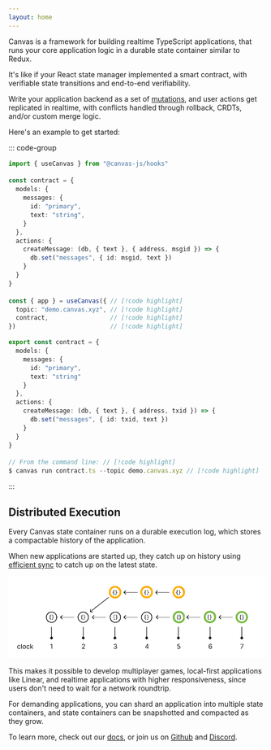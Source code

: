 ```yaml
---
layout: home
---
```


<HeroRow text="Realtime multiplayer TypeScript applications" :image="{ light: '/graphic_jellyfish_dark.png', dark: '/graphic_jellyfish.png' }">
  <HeroAction theme="brand big" text="Guide" href="/1-introduction" />
  <HeroAction theme="brand big" text="Blog" href="/blog" />
  <HeroAction theme="alt big" text="API Docs" href="/readme-core" />
</HeroRow>

Canvas is a framework for building realtime TypeScript applications,
that runs your core application logic in a durable state container
similar to Redux.

It's like if your React state manager implemented a smart contract,
with verifiable state transitions and end-to-end verifiability.

Write your application backend as a set of [mutations](#),
and user actions get replicated in realtime, with conflicts
handled through rollback, CRDTs, and/or custom merge logic.

Here's an example to get started:

::: code-group

```ts [React App]
import { useCanvas } from "@canvas-js/hooks"

const contract = {
  models: {
    messages: {
      id: "primary",
      text: "string",
    }
  },
  actions: {
    createMessage: (db, { text }, { address, msgid }) => {
      db.set("messages", { id: msgid, text })
    }
  }
}

const { app } = useCanvas({ // [!code highlight]
  topic: "demo.canvas.xyz", // [!code highlight]
  contract,                 // [!code highlight]
})                          // [!code highlight]
```

```ts [Node.js App]
export const contract = {
  models: {
    messages: {
      id: "primary",
      text: "string"
    }
  },
  actions: {
    createMessage: (db, { text }, { address, txid }) => {
      db.set("messages", { id: txid, text })
    }
  }
}

// From the command line: // [!code highlight]
$ canvas run contract.ts --topic demo.canvas.xyz // [!code highlight]
```

:::

<CodeGroupOpener />

## Distributed Execution

Every Canvas state container runs on a durable execution log, which stores
a compactable history of the application.

When new applications are started up, they catch up on history using
[efficient sync](https://docs.canvas.xyz/blog/2023-05-04-merklizing-the-key-value-store.html)
to catch up on the latest state.

![Replicated log](./public/gossiplog.png)

This makes it possible to develop multiplayer games, local-first
applications like Linear, and realtime applications with higher
responsiveness, since users don't need to wait for a network roundtrip.

For demanding applications, you can shard an application into
multiple state containers, and state containers can be snapshotted
and compacted as they grow.

To learn more, check out our [docs](/1-introduction), or
join us on [Github](https://github.com/canvasxyz/canvas) and
[Discord](https://discord.gg/yQ5pTkAS).

<br/>

<FeatureRow title="Components" detail="">
  <FeatureCard title="@canvas-js/okra" details="A Prolly tree written in Zig, that enables fast peer-to-peer sync for application histories." link="https://github.com/canvasxyz/okra" linkText="Github" secondaryLink="https://docs.canvas.xyz/blog/2023-05-04-merklizing-the-key-value-store.html" secondaryLinkText="Blog Post"/>
  <FeatureCard title="@canvas-js/gossiplog" details="A self-authenticating distributed log for multi-writer applications." link="https://github.com/canvasxyz/canvas/tree/main/packages/gossiplog" linkText="Github" secondaryLinkText="Presentation" secondaryLink="https://www.youtube.com/watch?v=X8nAdx1G-Cs"/>
  <FeatureCard title="@canvas-js/modeldb" details="A cross-platform relational database wrapper for IDB, SQLite, and Postgres." link="https://github.com/canvasxyz/canvas/tree/main/packages/modeldb" linkText="Github"/>
  <FeatureCard title="Sign in with Ethereum" details="Log in with an Ethereum wallet. Also supports Cosmos, Solana, and Polkadot." linkText="Demo" link="https://canvas-chat-example.p2p.app/"/>
  <FeatureCard title="Sign in with Bluesky" details="Log in with your decentralized identity from the Bluesky PLC network." linkText="Demo" link="https://canvas-chat-example.p2p.app/"/>
  <FeatureCard title="Sign in with OpenID" details="Log in trustlessly with Google, Apple, or other SSO providers." soon="In development"/>
</FeatureRow>

<HomepageFooter />
